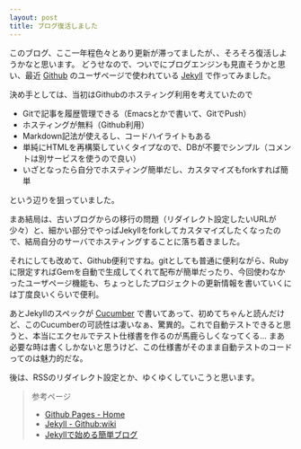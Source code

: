 ```yaml
---
layout: post
title: ブログ復活しました
---
```

このブログ、ここ一年程色々とあり更新が滞ってましたが、、そろそろ復活しようかなと思います。
どうせなので、ついでにブログエンジンも見直そうかと思い、最近 [Github](http://github.com) のユーザページで使われている [Jekyll](http://github.com/mojombo/jekyll/tree/master) で作ってみました。

決め手としては、当初はGithubのホスティング利用を考えていたので
* Gitで記事を履歴管理できる（Emacsとかで書いて、GitでPush）
* ホスティングが無料（Github利用）
* Markdown記法が使えるし、コードハイライトもある
* 単純にHTMLを再構築していくタイプなので、DBが不要でシンプル（コメントは別サービスを使うので良い）
* いざとなったら自分でホスティング簡単だし、カスタマイズもforkすれば簡単

という辺りを狙っていました。

まあ結局は、古いブログからの移行の問題（リダイレクト設定したいURLが少々）と、細かい部分でやっぱJekyllをforkしてカスタマイズしたくなったので、結局自分のサーバでホスティングすることに落ち着きました。

それにしても改めて、Github便利ですね。gitとしても普通に便利ながら、Rubyに限定すればGemを自動で生成してくれて配布が簡単だったり、今回使わなかったユーザページ機能も、ちょっとしたプロジェクトの更新情報を書いていくには丁度良いくらいで便利。

あとJekyllのスペックが [Cucumber](http://cukes.info/) で書いてあって、初めてちゃんと読んだけど、このCucumberの可読性は凄いなぁ、驚異的。これで自動テストできると思うと、本当にエクセルでテスト仕様書を作るのが馬鹿らしくなってくる...
まあ必要な時は書くしかないと思うけど、この仕様書がそのまま自動テストのコードってのは魅力的だな。

後は、RSSのリダイレクト設定とか、ゆくゆくしていこうと思います。

> 参考ページ
> - [Github Pages - Home](http://pages.github.com/)
> - [Jekyll - Github:wiki](http://wiki.github.com/mojombo/jekyll)
> - [Jekyllで始める簡単ブログ](http://mattn.kaoriya.net/software/lang/ruby/20090409185248.htm)
